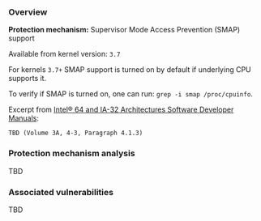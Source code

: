 
### Overview

**Protection mechanism:** Supervisor Mode Access Prevention (SMAP) support

Available from kernel version: `3.7`

For kernels `3.7+` SMAP support is turned on by default if underlying CPU supports it.

To verify if SMAP is turned on, one can run: `grep -i smap /proc/cpuinfo`.

Excerpt from [Intel® 64 and IA-32 Architectures Software Developer Manuals](https://software.intel.com/en-us/articles/intel-sdm):

```
TBD (Volume 3A, 4-3, Paragraph 4.1.3)
```

### Protection mechanism analysis

TBD

### Associated vulnerabilities

TBD
